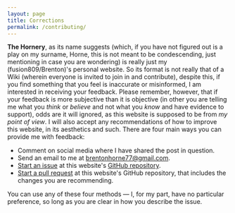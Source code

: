 ```yaml
---
layout: page
title: Corrections
permalink: /contributing/
---
```


**The Hornery**, as its name suggests (which, if you have not figured out is a play on my surname, Horne, this is not meant to be condescending, just mentioning in case you are wondering) is really just my (fusion809/Brenton)'s personal website. So its format is not really that of a Wiki (wherein everyone is invited to join in and contribute), despite this, if you find something that you feel is inaccurate or misinformed, I am interested in receiving your feedback. Please remember, however, that if your feedback is more subjective than it is objective (in other you are telling me what you *think* or *believe* and not what you *know* and have evidence to support), odds are it will ignored, as this website is supposed to be from *my point of view*. I will also accept any recommendations of how to improve this website, in its aesthetics and such. There are four main ways you can provide me with feedback:

* Comment on social media where I have shared the post in question.
* Send an email to me at [brentonhorne77@gmail.com](mailto:brentonhorne77@gmail.com).
* [Start an issue](https://github.com/fusion809/fusion809.github.io/issues/new) at this website's [GitHub repository](https://github.com/fusion809/fusion809.github.io).
* [Start a pull request](https://help.github.com/articles/using-pull-requests/) at this website's GitHub repository, that includes the changes you are recommending.

You can use any of these four methods &mdash; I, for my part, have no particular preference, so long as you are clear in how you describe the issue.
